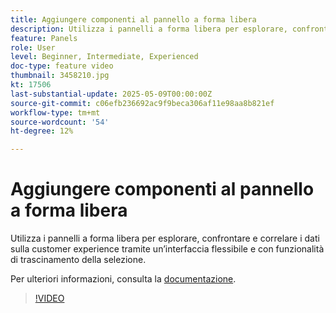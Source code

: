 ```yaml
---
title: Aggiungere componenti al pannello a forma libera
description: Utilizza i pannelli a forma libera per esplorare, confrontare e correlare i dati sulla customer experience tramite un’interfaccia flessibile e con funzionalità di trascinamento della selezione.
feature: Panels
role: User
level: Beginner, Intermediate, Experienced
doc-type: feature video
thumbnail: 3458210.jpg
kt: 17506
last-substantial-update: 2025-05-09T00:00:00Z
source-git-commit: c06efb236692ac9f9beca306af11e98aa8b821ef
workflow-type: tm+mt
source-wordcount: '54'
ht-degree: 12%

---
```


# Aggiungere componenti al pannello a forma libera

Utilizza i pannelli a forma libera per esplorare, confrontare e correlare i dati sulla customer experience tramite un’interfaccia flessibile e con funzionalità di trascinamento della selezione.

Per ulteriori informazioni, consulta la [documentazione](https://experienceleague.adobe.com/en/docs/analytics-platform/using/cja-workspace/panels/freeform-panel).

>[!VIDEO](https://video.tv.adobe.com/v/3458210/?learn=on)
